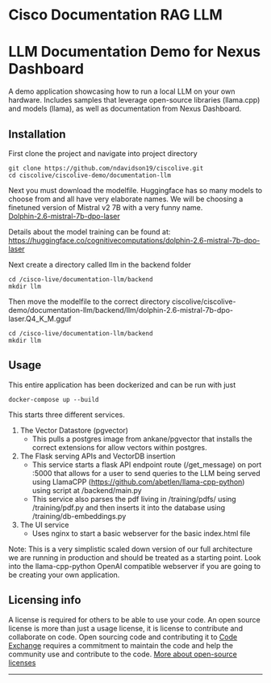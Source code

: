 # Cisco Documentation RAG LLM

# LLM Documentation Demo for Nexus Dashboard

A demo application showcasing how to run a local LLM on your own hardware. Includes samples that leverage open-source libraries (llama.cpp) and models (llama), as well as documentation from Nexus Dashboard.

## Installation

First clone the project and navigate into project directory
```
git clone https://github.com/ndavidson19/ciscolive.git
cd ciscolive/ciscolive-demo/documentation-llm
```

Next you must download the modelfile. Huggingface has so many models to choose from and all have very elaborate names. We will be choosing a finetuned version of Mistral v2 7B with a very funny name.  
[Dolphin-2.6-mistral-7b-dpo-laser](https://huggingface.co/TheBloke/dolphin-2.6-mistral-7B-dpo-laser-GGUF/blob/main/dolphin-2.6-mistral-7b-dpo-laser.Q4_K_M.gguf)

Details about the model training can be found at: https://huggingface.co/cognitivecomputations/dolphin-2.6-mistral-7b-dpo-laser

Next create a directory called llm in the backend folder
```
cd /cisco-live/documentation-llm/backend
mkdir llm
```

Then move the modelfile to the correct directory ciscolive/ciscolive-demo/documentation-llm/backend/llm/dolphin-2.6-mistral-7b-dpo-laser.Q4_K_M.gguf
```
cd /cisco-live/documentation-llm/backend
mkdir llm
```

## Usage 

This entire application has been dockerized and can be run with just
```
docker-compose up --build
```
This starts three different services.
1. The Vector Datastore (pgvector)
   - This pulls a postgres image from ankane/pgvector that installs the correct extensions for allow vectors within postgres.
2. The Flask serving APIs and VectorDB insertion
   - This service starts a flask API endpoint route (/get_message) on port :5000 that allows for a user to send queries to the LLM being served using LlamaCPP (https://github.com/abetlen/llama-cpp-python) using script at /backend/main.py
   - This service also parses the pdf living in /training/pdfs/ using /training/pdf.py and then inserts it into the database using /training/db-embeddings.py
3. The UI service
   - Uses nginx to start a basic webserver for the basic index.html file

Note: This is a very simplistic scaled down version of our full architecture we are running in production and should be treated as a starting point. Look into the llama-cpp-python OpenAI compatible webserver if you are going to be creating your own application.


## Licensing info

A license is required for others to be able to use your code. An open source license is more than just a usage license, it is license to contribute and collaborate on code. Open sourcing code and contributing it to [Code Exchange](https://developer.cisco.com/codeexchange/) requires a commitment to maintain the code and help the community use and contribute to the code. 
[More about open-source licenses](https://github.com/CiscoDevNet/code-exchange-repo-template/blob/main/manual-sample-repo/open-source_license_guide.md)

----


